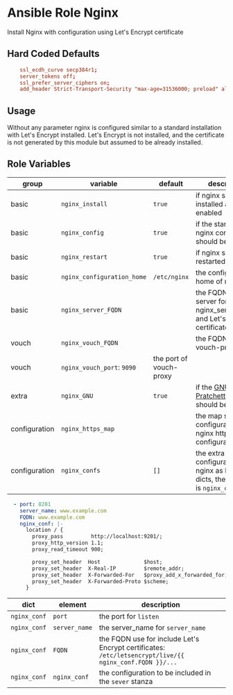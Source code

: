 # Ansible Role Nginx

Install Nginx with configuration using Let's Encrypt certificate

## Hard Coded Defaults

```conf
    ssl_ecdh_curve secp384r1;
    server_tokens off;
    ssl_prefer_server_ciphers on;
    add_header Strict-Transport-Security "max-age=31536000; preload" always;
```

## Usage

Without any parameter nginx is configured similar to a standard installation 
with Let's Encrypt installed.
Let's Encrypt is not installed, 
and the certificate is not generated by this module but assumed to be already installed.

## Role Variables

| group | variable | default | description |
| --- | --- | --- | --- |
| basic | `nginx_install` | `true` | if nginx should be installed and enabled |
| basic | `nginx_config` |  `true` | if the standard nginx configration should be done |
| basic | `nginx_restart` | `true` | if nginx should be restarted |
| basic | `nginx_configuration_home` | `/etc/nginx` | the configration home of nginx
| basic | `nginx_server_FQDN` | | the FQDN of the server for nginx_server_name and Let's Encrypt certificates |
| vouch | `nginx_vouch_FQDN` | | the FQDN of vouch-proxy |
| vouch | `nginx_vouch_port`: `9090` | the port of vouch-proxy |
| extra | `nginx_GNU` | `true` | if the [GNU Terry Pratchett](http://www.gnuterrypratchett.com) header should be inserted |
| configuration | `nginx_https_map` | | the map stanza configuration for nginx https configuration |
| configuration | `nginx_confs` | `[]` | the extra configurations for nginx as list of dicts, the `loop_var` is `nginx_conf` |

```yaml
  - port: 8201
    server_name: www.example.com
    FQDN: www.example.com
    nginx_conf: |-
      location / {
        proxy_pass         http://localhost:9201/;
        proxy_http_version 1.1;
        proxy_read_timeout 900;

        proxy_set_header  Host              $host;
        proxy_set_header  X-Real-IP         $remote_addr;
        proxy_set_header  X-Forwarded-For   $proxy_add_x_forwarded_for;
        proxy_set_header  X-Forwarded-Proto $scheme;
      }
```

| dict | element | description |
| --- | --- | --- |
| `nginx_conf` | `port` | the port for `listen` |
| `nginx_conf` | `server_name` | the server_name for `server_name` |
| `nginx_conf` | `FQDN` | the FQDN use for include Let's Encrypt certificates: `/etc/letsencrypt/live/{{ nginx_conf.FQDN }}/...` |
| `nginx_conf` | `nginx_conf` | the configuration to be included in the `sever` stanza |

